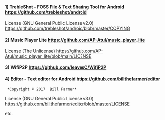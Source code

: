 #### 1) TrebleShot - FOSS File & Text Sharing Tool for Android https://github.com/trebleshot/android
License (GNU General Public License v2.0) https://github.com/trebleshot/android/blob/master/COPYING

#### 2) Music Player Lite https://github.com/AP-Atul/music_player_lite
License (The Unlicense) https://github.com/AP-Atul/music_player_lite/blob/main/LICENSE

#### 3) WifiP2P https://github.com/leavesC/WifiP2P

#### 4) Editor - Text editor for Android https://github.com/billthefarmer/editor
     *Copyright © 2017  Bill Farmer*
License (GNU General Public License v3.0) https://github.com/billthefarmer/editor/blob/master/LICENSE

etc.
